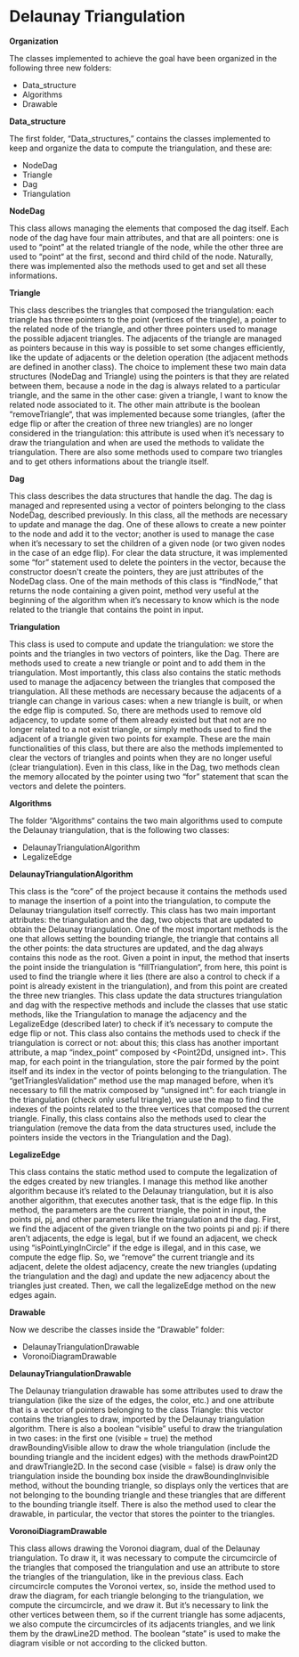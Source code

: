 # Delaunay Triangulation

**Organization**

The classes implemented to achieve the goal have been organized in the following three new folders:
* Data_structure
* Algorithms
* Drawable

**Data_structure**

The first folder, “Data_structures,” contains the classes implemented to keep and organize the data to compute the triangulation, and these are:
* NodeDag
* Triangle
* Dag
* Triangulation

**NodeDag**

This class allows managing the elements that composed the dag itself. Each node of the dag have four main attributes, and that are all pointers: one is used to “point” at the related triangle of the node, while the other three are used to “point“ at the first, second and third child of the node. Naturally, there was implemented also the methods used to get and set all these informations.

**Triangle**

This class describes the triangles that composed the triangulation: each triangle has three pointers to the point (vertices of the triangle), a pointer to the related node of the triangle, and other three pointers used to manage the possible adjacent triangles. The adjacents of the triangle are managed as pointers because in this way is possible to set some changes efficiently, like the update of adjacents or the deletion operation (the adjacent methods are defined in another class). The choice to implement these two main data structures (NodeDag and Triangle) using the pointers is that they are related between them, because a node in the dag is always related to a particular triangle, and the same in the other case: given a triangle, I want to know the related node associated to it. The other main attribute is the boolean “removeTriangle“, that was implemented because some triangles, (after the edge flip or after the creation of three new triangles) are no longer considered in the triangulation: this attribute is used when it’s necessary to draw the triangulation and when are used the methods to validate the triangulation. There are also some methods used to compare two triangles and to get others informations about the triangle itself.

**Dag**

This class describes the data structures that handle the dag. The dag is managed and represented using a vector of pointers belonging to the class NodeDag, described previously. In this class, all the methods are necessary to update and manage the dag. One of these allows to create a new pointer to the node and add it to the vector; another is used to manage the case when it’s necessary to set the children of a given node (or two given nodes in the case of an edge flip). For clear the data structure, it was implemented some “for” statement used to delete the pointers in the vector, because the constructor doesn't create the pointers, they are just attributes of the NodeDag class. One of the main methods of this class is “findNode,” that returns the node containing a given point, method very useful at the beginning of the algorithm when it’s necessary to know which is the node related to the triangle that contains the point in input.

**Triangulation**

This class is used to compute and update the triangulation: we store the points and the triangles in two vectors of pointers, like the Dag. There are methods used to create a new triangle or point and to add them in the triangulation. Most importantly, this class also contains the static methods used to manage the adjacency between the triangles that composed the triangulation. All these methods are necessary because the adjacents of a triangle can change in various cases: when a new triangle is built, or when the edge flip is computed. So, there are methods used to remove old adjacency, to update some of them already existed but that not are no longer related to a not exist triangle, or simply methods used to find the adjacent of a triangle given two points for example. These are the main functionalities of this class, but there are also the methods implemented to clear the vectors of triangles and points when they are no longer useful (clear triangulation). Even in this class, like in the Dag, two methods clean the memory allocated by the pointer using two “for” statement that scan the vectors and delete the pointers.

**Algorithms**

The folder “Algorithms“ contains the two main algorithms used to compute the Delaunay triangulation, that is the following two classes:
* DelaunayTriangulationAlgorithm
* LegalizeEdge

**DelaunayTriangulationAlgorithm**

This class is the “core” of the project because it contains the methods used to manage the insertion of a point into the triangulation, to compute the Delaunay triangulation itself correctly. This class has two main important attributes: the triangulation and the dag, two objects that are updated to obtain the Delaunay triangulation. One of the most important methods is the one that allows setting the bounding triangle, the triangle that contains all the other points: the data structures are updated, and the dag always contains this node as the root. Given a point in input, the method that inserts the point inside the triangulation is “fillTriangulation“, from here, this point is used to find the triangle where it lies (there are also a control to check if a point is already existent in the triangulation), and from this point are created the three new triangles. This class update the data structures triangulation and dag with the respective methods and include the classes that use static methods, like the Triangulation to manage the adjacency and the LegalizeEdge (described later) to check if it’s necessary to compute the edge flip or not. This class also contains the methods used to check if the triangulation is correct or not: about this; this class has another important attribute, a map “index_point“ composed by <Point2Dd, unsigned int>. This map, for each point in the triangulation, store the pair formed by the point itself and its index in the vector of points belonging to the triangulation. The “getTrianglesValidation” method use the map managed before, when it’s necessary to fill the matrix composed by “unsigned int”: for each triangle in the triangulation (check only useful triangle), we use the map to find the indexes of the points related to the three vertices that composed the current triangle. Finally, this class contains also the methods used to clear the triangulation (remove the data from the data structures used, include the pointers inside the vectors in the Triangulation and the Dag).

**LegalizeEdge**

This class contains the static method used to compute the legalization of the edges created by new triangles. I manage this method like another algorithm because it’s related to the Delaunay triangulation, but it is also another algorithm, that executes another task, that is the edge flip. In this method, the parameters are the current triangle, the point in input, the points pi, pj, and other parameters like the triangulation and the dag. First, we find the adjacent of the given triangle on the two points pi and pj: if there aren’t adjacents, the edge is legal, but if we found an adjacent, we check using “isPointLyingInCircle” if the edge is illegal, and in this case, we compute the edge flip. So, we “remove“ the current triangle and its adjacent, delete the oldest adjacency, create the new triangles (updating the triangulation and the dag) and update the new adjacency about the triangles just created. Then, we call the legalizeEdge method on the new edges again.

**Drawable**

Now we describe the classes inside the “Drawable” folder:
* DelaunayTriangulationDrawable
* VoronoiDiagramDrawable

**DelaunayTriangulationDrawable**

The Delaunay triangulation drawable has some attributes used to draw the triangulation (like the size of the edges, the color, etc.) and one attribute that is a vector of pointers belonging to the class Triangle: this vector contains the triangles to draw, imported by the Delaunay triangulation algorithm. There is also a boolean “visible” useful to draw the triangulation in two cases: in the first one (visible = true) the method drawBoundingVisible allow to draw the whole triangulation (include the bounding triangle and the incident edges) with the methods drawPoint2D and drawTriangle2D. In the second case (visible = false) is draw only the triangulation inside the bounding box inside the drawBoundingInvisible method, without the bounding triangle, so displays only the vertices that are not belonging to the bounding triangle and these triangles that are different to the bounding triangle itself. There is also the method used to clear the drawable, in particular, the vector that stores the pointer to the triangles.

**VoronoiDiagramDrawable**

This class allows drawing the Voronoi diagram, dual of the Delaunay triangulation. To draw it, it was necessary to compute the circumcircle of the triangles that composed the triangulation and use an attribute to store the triangles of the triangulation, like in the previous class. Each circumcircle computes the Voronoi vertex, so, inside the method used to draw the diagram, for each triangle belonging to the triangulation, we compute the circumcircle, and we draw it. But it’s necessary to link the other vertices between them, so if the current triangle has some adjacents, we also compute the circumcircles of its adjacents triangles, and we link them by the drawLine2D method. The boolean “state” is used to make the diagram visible or not according to the clicked button.
